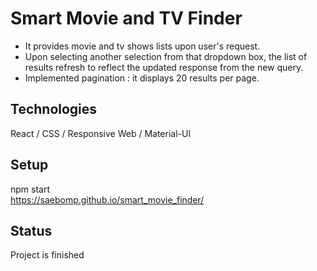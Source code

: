 # Smart Movie and TV Finder
- It provides movie and tv shows lists upon user's request.
- Upon selecting another selection from that dropdown box, the list of results refresh to reflect the updated response from the new query.
- Implemented pagination : it displays 20 results per page.  

## Technologies
React / CSS / Responsive Web /  Material-UI

## Setup
npm start<br />
https://saebomp.github.io/smart_movie_finder/

## Status
Project is finished
